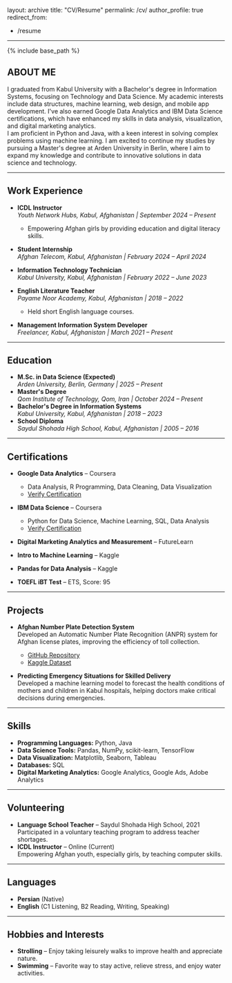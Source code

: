 
layout: archive
title: "CV/Resume"
permalink: /cv/
author_profile: true
redirect_from:
  - /resume
---

{% include base_path %}  

## ABOUT ME  
I graduated from Kabul University with a Bachelor's degree in Information Systems, focusing on Technology and Data Science. My academic interests include data structures, machine learning, web design, and mobile app development. I've also earned Google Data Analytics and IBM Data Science certifications, which have enhanced my skills in data analysis, visualization, and digital marketing analytics.  
I am proficient in Python and Java, with a keen interest in solving complex problems using machine learning. I am excited to continue my studies by pursuing a Master's degree at Arden University in Berlin, where I aim to expand my knowledge and contribute to innovative solutions in data science and technology.  

---

## Work Experience  

- **ICDL Instructor**  
  *Youth Network Hubs, Kabul, Afghanistan | September 2024 – Present*  
  - Empowering Afghan girls by providing education and digital literacy skills.  

- **Student Internship**  
  *Afghan Telecom, Kabul, Afghanistan | February 2024 – April 2024*  

- **Information Technology Technician**  
  *Kabul University, Kabul, Afghanistan | February 2022 – June 2023*  

- **English Literature Teacher**  
  *Payame Noor Academy, Kabul, Afghanistan | 2018 – 2022*  
  - Held short English language courses.  

- **Management Information System Developer**  
  *Freelancer, Kabul, Afghanistan | March 2021 – Present*  

---

## Education  

- **M.Sc. in Data Science (Expected)**  
  *Arden University, Berlin, Germany | 2025 – Present*  
- **Master's Degree**  
  *Qom Institute of Technology, Qom, Iran | October 2024 – Present*  
- **Bachelor's Degree in Information Systems**  
  *Kabul University, Kabul, Afghanistan | 2018 – 2023*  
- **School Diploma**  
  *Saydul Shohada High School, Kabul, Afghanistan | 2005 – 2016*  

---

## Certifications  

- **Google Data Analytics** – Coursera  
  - Data Analysis, R Programming, Data Cleaning, Data Visualization  
  - [Verify Certification](https://coursera.org/verify/MAWT2JM4Q5LC)  

- **IBM Data Science** – Coursera  
  - Python for Data Science, Machine Learning, SQL, Data Analysis  
  - [Verify Certification](https://coursera.org/verify/6V5VYVJ9G7QB)  

- **Digital Marketing Analytics and Measurement** – FutureLearn  
- **Intro to Machine Learning** – Kaggle  
- **Pandas for Data Analysis** – Kaggle  
- **TOEFL iBT Test** – ETS, Score: 95  

---

## Projects  

- **Afghan Number Plate Detection System**  
  Developed an Automatic Number Plate Recognition (ANPR) system for Afghan license plates, improving the efficiency of toll collection.  
  - [GitHub Repository](https://github.com/raufmirzayee/Afghan-ANPR)  
  - [Kaggle Dataset](https://www.kaggle.com/datasets/abdulraufmirzayee/afghanistan-number-plates)  

- **Predicting Emergency Situations for Skilled Delivery**  
  Developed a machine learning model to forecast the health conditions of mothers and children in Kabul hospitals, helping doctors make critical decisions during emergencies.  

---

## Skills  

- **Programming Languages:** Python, Java  
- **Data Science Tools:** Pandas, NumPy, scikit-learn, TensorFlow  
- **Data Visualization:** Matplotlib, Seaborn, Tableau  
- **Databases:** SQL  
- **Digital Marketing Analytics:** Google Analytics, Google Ads, Adobe Analytics  

---

## Volunteering  

- **Language School Teacher** – Saydul Shohada High School, 2021  
  Participated in a voluntary teaching program to address teacher shortages.  
- **ICDL Instructor** – Online (Current)  
  Empowering Afghan youth, especially girls, by teaching computer skills.  

---

## Languages  

- **Persian** (Native)  
- **English** (C1 Listening, B2 Reading, Writing, Speaking)  

---

## Hobbies and Interests  

- **Strolling** – Enjoy taking leisurely walks to improve health and appreciate nature.  
- **Swimming** – Favorite way to stay active, relieve stress, and enjoy water activities.  
